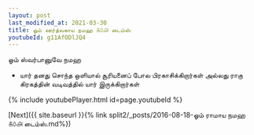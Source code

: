 ```yaml
---
layout: post
last_modified_at: 2021-03-30
title: ஓம் ஊர்த்வகாய நமஹ ௧௦௮ டைம்ஸ்
youtubeId: g11AfODlJQ4
---
```

 
 
 ஓம் ஸ்வர்பானுவே நமஹ  
 
 -  யார் தனது சொந்த ஒளியால் சூரியனைப் போல பிரகாசிக்கிறார்கள் அல்லது ராகு கிரகத்தின் வடிவத்தில் யார் இருக்கிறார்கள் 
 
  
 
  
 
 
 
 
 
 


{% include youtubePlayer.html id=page.youtubeId %}
 
[Next]({{ site.baseurl }}{% link  split2/_posts/2016-08-18-ஓம் ராமாய நமஹ ௧௦௮ டைம்ஸ்.md%})
 
